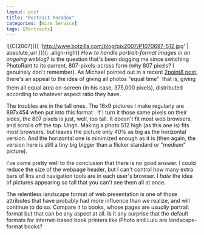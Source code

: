 ```yaml
---
layout: post
title: "Portrait Paradox"
categories: [Wire Service]
tags: [Portraits]
---
```



![(C)2007]({{ 'http://www.botzilla.com/blog/pix2007/P1070697-512.jpg' | absolute_url }}){: .align-right}
<i>How to handle portrait-format images in an ongoing weblog?</i> is the question that's been dogging me since switching PhotoRant to its current, 807-pixels-across form (why 807 pixels? I genuinely don't remember). 
As Michael pointed out in a recent <a href="http://2point8.whileseated.org/?p=187">2point8 post,</a> there's an appeal to the idea of giving all photos "equal time" &#151; that is, giving them all equal area on-screen (in his case, 375,000 pixels), distributed according to whatever aspect ratio they have.

The troubles are in the tall ones. The 16x9 pictures I make regularly are 897x454 when put into this format . If I turn it those same pixels on their sides,  the 807 pixels is just, well, too tall. It doesn't fit most web browsers, and scrolls off the top. Ungh. Making a photo 512 high (as this one is) fits most browsers, but leaves the picture only 40% as big as the horizontal version. And the horizontal one is minimized enough as it is (then again, the version here is still a tiny big bigger than a flicker  standard or "medium" picture).

I've come pretty well to the conclusion that there is no good answer. I could reduce the size of the webpage header, but I can't control how many extra bars of lins and navigation tools are in each user's browser. I <i>hate</i> the idea of pictures appearing so tall that you can't see them all at once.

The relentless landscape format of web presentation is one of those attributes that have probably had more influence than we realize, and will continue to do so. Compare it to books, whose pages are <i>usually</i> portrait format but that can be any aspect at all. Is it any surprise that the default formats for internet-based book printers like iPhoto and Lulu are landscape-format books?
